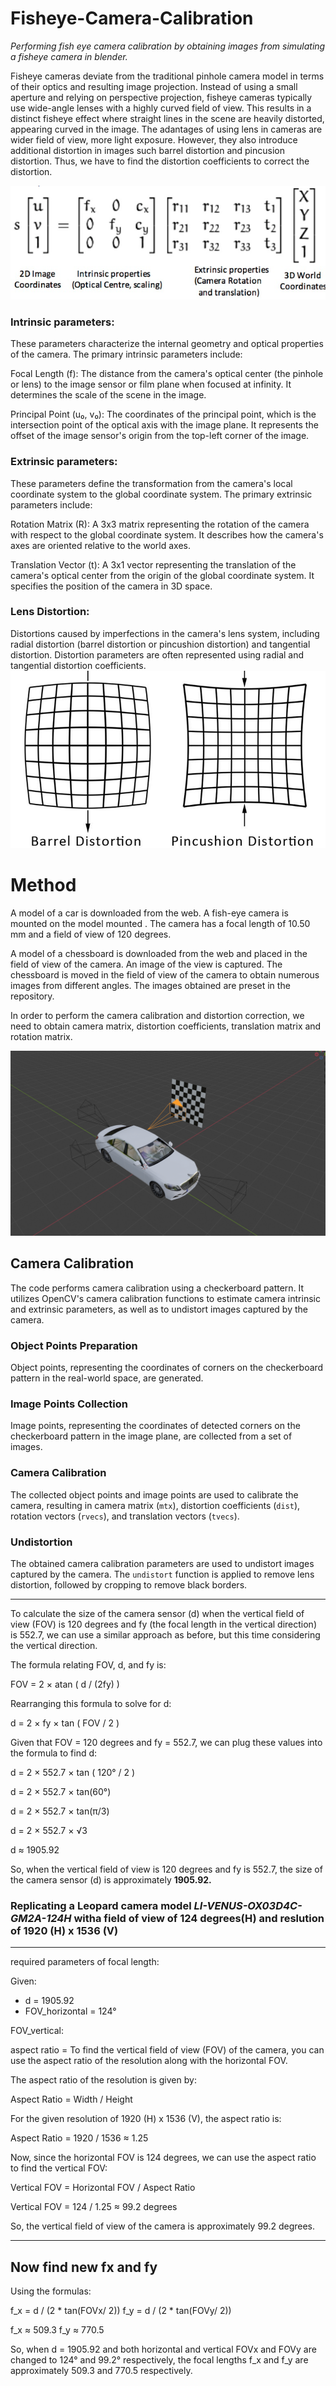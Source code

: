 # Fisheye-Camera-Calibration 
*Performing fish eye camera calibration by obtaining images from simulating a fisheye camera in blender.* 



Fisheye cameras deviate from the traditional pinhole camera model in terms of their optics and resulting image projection. Instead of using a small aperture and relying on perspective projection, fisheye cameras typically use wide-angle lenses with a highly curved field of view. This results in a distinct fisheye effect where straight lines in the scene are heavily distorted, appearing curved in the image. The adantages of using lens in cameras are wider field of view, more light exposure. However, they also introduce additional distortion in images such barrel distortion and pincusion distortion. Thus, we have to find the distortion coefficients to correct the distortion.

![alt text](New_folder\image-1.png)

### Intrinsic parameters:

These parameters characterize the internal geometry and optical properties of the camera. The primary intrinsic parameters include:

Focal Length (f): The distance from the camera's optical center (the pinhole or lens) to the image sensor or film plane when focused at infinity. It determines the scale of the scene in the image.

Principal Point (u₀, v₀): The coordinates of the principal point, which is the intersection point of the optical axis with the image plane. It represents the offset of the image sensor's origin from the top-left corner of the image.


### Extrinsic parameters:
These parameters define the transformation from the camera's local coordinate system to the global coordinate system. The primary extrinsic parameters include:

Rotation Matrix (R): A 3x3 matrix representing the rotation of the camera with respect to the global coordinate system. It describes how the camera's axes are oriented relative to the world axes.

Translation Vector (t): A 3x1 vector representing the translation of the camera's optical center from the origin of the global coordinate system. It specifies the position of the camera in 3D space.



### Lens Distortion: 
Distortions caused by imperfections in the camera's lens system, including radial distortion (barrel distortion or pincushion distortion) and tangential distortion. Distortion parameters are often represented using radial and tangential distortion coefficients.
![alt text](New_folder/image-2.png)

# Method


A model of a car is downloaded from the web. A fish-eye camera is mounted on the model mounted . The camera has a focal length of 10.50 mm and a field of view of 120 degrees.

A model of a chessboard is downloaded from the web and placed in the field of view of the camera. An image of the view is captured. The chessboard is moved in the field of view of the camera to obtain numerous images from different angles. The images obtained are preset in the repository.

In order to perform the camera calibration and distortion correction, we need to obtain camera matrix, distortion coefficients, translation matrix and rotation matrix.




![Alt Text](New_folder/Capture-1.png)



## Camera Calibration

The code performs camera calibration using a checkerboard pattern. It utilizes OpenCV's camera calibration functions to estimate camera intrinsic and extrinsic parameters, as well as to undistort images captured by the camera.


### Object Points Preparation

Object points, representing the coordinates of corners on the checkerboard pattern in the real-world space, are generated.

### Image Points Collection

Image points, representing the coordinates of detected corners on the checkerboard pattern in the image plane, are collected from a set of images.

### Camera Calibration

The collected object points and image points are used to calibrate the camera, resulting in camera matrix (`mtx`), distortion coefficients (`dist`), rotation vectors (`rvecs`), and translation vectors (`tvecs`).

### Undistortion

The obtained camera calibration parameters are used to undistort images captured by the camera. The `undistort` function is applied to remove lens distortion, followed by cropping to remove black borders.




----------------------------------------------------------------

To calculate the size of the camera sensor (d) when the vertical field of view (FOV) is 120 degrees and fy (the focal length in the vertical direction) is 552.7, we can use a similar approach as before, but this time considering the vertical direction. 

The formula relating FOV, d, and fy is:

FOV = 2 × atan ( d / (2fy) )

Rearranging this formula to solve for d:

d = 2 × fy × tan ( FOV / 2 )

Given that FOV = 120 degrees and fy = 552.7, we can plug these values into the formula to find d:

d = 2 × 552.7 × tan ( 120° / 2 )

d = 2 × 552.7 × tan(60°)

d = 2 × 552.7 × tan(π/3)

d = 2 × 552.7 × √3

d ≈ 1905.92

So, when the vertical field of view is 120 degrees and fy is 552.7, the size of the camera sensor (d) is approximately **1905.92.**

### Replicating a Leopard camera model *LI-VENUS-OX03D4C-GM2A-124H* witha field of view of 124 degrees(H) and reslution of 1920 (H) x 1536 (V)
---
required parameters of focal length:

Given:
- d = 1905.92
- FOV_horizontal = 124°


FOV_vertical:

aspect ratio = To find the vertical field of view (FOV) of the camera, you can use the aspect ratio of the resolution along with the horizontal FOV.

The aspect ratio of the resolution is given by:

Aspect Ratio = Width / Height

For the given resolution of 1920 (H) x 1536 (V), the aspect ratio is:

Aspect Ratio = 1920 / 1536 ≈ 1.25

Now, since the horizontal FOV is 124 degrees, we can use the aspect ratio to find the vertical FOV:

Vertical FOV = Horizontal FOV / Aspect Ratio

Vertical FOV = 124 / 1.25 ≈ 99.2 degrees

So, the vertical field of view of the camera is approximately 99.2 degrees.

---
## Now find new fx and fy 
Using the formulas:

f_x = d / (2 * tan(FOVx/ 2))
f_y = d / (2 * tan(FOVy/ 2))

f_x ≈ 509.3
f_y ≈ 770.5

So, when d = 1905.92 and both horizontal and vertical FOVx and FOVy are changed to 124° and 99.2° respectively, the focal lengths f_x and f_y are approximately 509.3 and 770.5 respectively.

